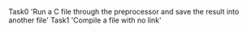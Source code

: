 Task0 'Run a C file through the preprocessor and save the result into another file'
Task1 'Compile a file with no link'
